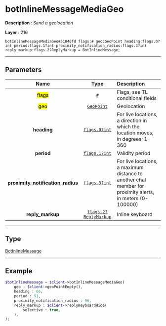 # botInlineMessageMediaGeo

**Description** : *Send a geolocation*

**Layer** : 216

```tl
botInlineMessageMediaGeo#51846fd flags:# geo:GeoPoint heading:flags.0?int period:flags.1?int proximity_notification_radius:flags.3?int reply_markup:flags.2?ReplyMarkup = BotInlineMessage;
```

---

## Parameters

| Name | Type | Description |
| :---: | :---: | :--- |
| <mark>flags</mark> | [`#`](type/#) | Flags, see TL conditional fields |
| <mark>geo</mark> | [`GeoPoint`](type/GeoPoint) | Geolocation |
| **heading** | [`flags.0?int`](type/int) | For live locations, a direction in which the location moves, in degrees; 1-360 |
| **period** | [`flags.1?int`](type/int) | Validity period |
| **proximity_notification_radius** | [`flags.3?int`](type/int) | For live locations, a maximum distance to another chat member for proximity alerts, in meters (0-100000) |
| **reply_markup** | [`flags.2?ReplyMarkup`](type/ReplyMarkup) | Inline keyboard |

---

## Type

[BotInlineMessage](type/BotInlineMessage)

---

## Example

```php
$botInlineMessage = $client->botInlineMessageMediaGeo(
	geo : $client->geoPointEmpty(),
	heading : 66,
	period : 91,
	proximity_notification_radius : 96,
	reply_markup : $client->replyKeyboardHide(
		selective : true,
	),
);
```